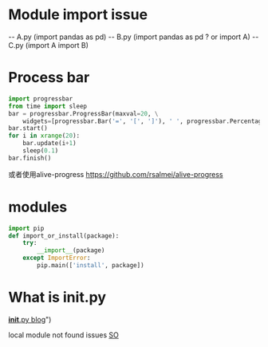 

# Module import issue



-- A.py (import pandas as pd) 
-- B.py (import pandas as pd ? or import A)
-- C.py (import A import B)


# Process bar

``` py
import progressbar
from time import sleep
bar = progressbar.ProgressBar(maxval=20, \
    widgets=[progressbar.Bar('=', '[', ']'), ' ', progressbar.Percentage(), ' ', progressbar.ETA()])
bar.start()
for i in xrange(20):
    bar.update(i+1)
    sleep(0.1)
bar.finish()

```

或者使用alive-progress
https://github.com/rsalmei/alive-progress




# modules

```py
import pip
def import_or_install(package):
    try:
        __import__(package)
    except ImportError:
        pip.main(['install', package])    

```


 
# What is __init__.py
[__init__.py blog]( https://pcarleton.com/2016/09/06/python-init/#:~:text=The%20most%20minimal%20thing%20to,the%20API%20of%20the%20package.":)")


local module not found issues
[SO](https://stackoverflow.com/questions/37233140/python-module-not-found ":)")
